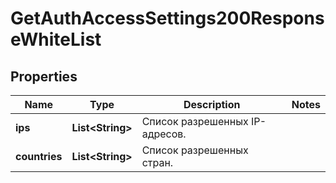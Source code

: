

# GetAuthAccessSettings200ResponseWhiteList


## Properties

| Name | Type | Description | Notes |
|------------ | ------------- | ------------- | -------------|
|**ips** | **List&lt;String&gt;** | Список разрешенных IP-адресов. |  |
|**countries** | **List&lt;String&gt;** | Список разрешенных стран. |  |



